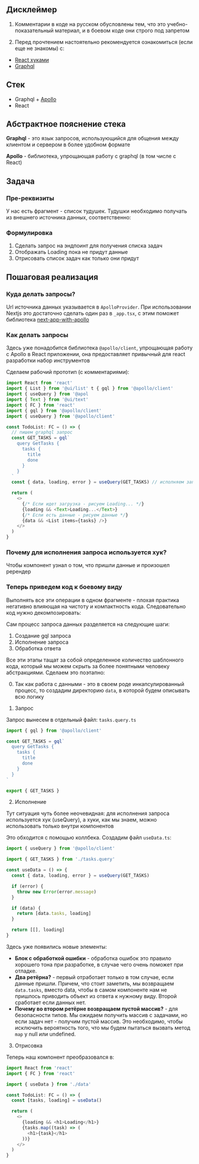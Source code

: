 ## Дисклеймер

1. Комментарии в коде на русском обусловлены тем, что это учебно-показательный материал, и в боевом коде они строго под запретом

2. Перед прочтением настоятельно рекомендуется ознакомиться (если еще не знакомы) с:

- [React хуками](https://ru.reactjs.org/docs/hooks-intro.html)
- [Graphql](https://graphql.org)

## Стек

- Graphql + [Apollo](https://www.apollographql.com)
- React

## Абстрактное пояснение стека

**Graphql** - это язык запросов, использующийся для общения между клиентом и сервером в более удобном формате

**Apollo** - библиотека, упрощающая работу с graphql (в том числе с React)

## Задача

### Пре-реквизиты

У нас есть фрагмент - список тудушек. Тудушки необходимо получать из внешнего источника данных, соответственно:

### Формулировка

1. Сделать запрос на эндпоинт для получения списка задач
2. Отображать Loading пока не придут данные
3. Отрисовать список задач как только они придут

## Пошаговая реализация

### Куда делать запросы?

Url источника данных указывается в `ApolloProvider`. При использовании Nextjs это достаточно сделать один раз в `_app.tsx`, с этим поможет библиотека [next-app-with-apollo](https://github.com/atls/nextjs/tree/master/packages/next-app-with-apollo)

### Как делать запросы

Здесь уже понадобится библиотека `@apollo/client`, упрощающая работу с Apollo в React приложении, она предоставляет привычный для react разработки набор инструментов

Сделаем рабочий прототип (с комментариями):

```javascript
import React from 'react'
import { List } from '@ui/list' t { gql } from '@apollo/client'
import { useQuery } from '@apol
import { Text } from '@ui/text'
import { FC } from 'react'
import { gql } from '@apollo/client'
import { useQuery } from '@apollo/client'

const TodoList: FC = () => {
  // пишем graphql запрос
  const GET_TASKS = gql`
    query GetTasks {
      tasks {
        title
        done
      }
    }
  `
  const { data, loading, error } = useQuery(GET_TASKS) // исполняем запрос

  return (
    <>
      {/* Если идет загрузка - рисуем Loading... */}
      {loading && <Text>Loading...</Text>}
      {/* Если есть данные - рисуем данные */}
      {data && <List items={tasks} />}
    </>
  )
}
```

### Почему для исполнения запроса используется хук?

Чтобы компонент узнал о том, что пришли данные и произошел ререндер

### Теперь приведем код к боевому виду

Выполнять все эти операции в одном фрагменте - плохая практика негативно влияющая на чистоту и компактность кода. Следовательно код нужно декомпозировать:

Сам процесс запроса данных разделяется на следующие шаги:

1. Создание gql запроса
2. Исполнение запроса
3. Обработка ответа

Все эти этапы тащат за собой определенное количество шаблонного кода, который мы можем скрыть за более понятными человеку абстракциями. Сделаем это поэтапно:

0. Так как работа с данными - это в своем роде инкапсулированный процесс, то создадим директорию `data`, в которой будем описывать всю логику

1. Запрос

Запрос вынесем в отдельный файл: `tasks.query.ts`

```javascript
import { gql } from '@apollo/client'

const GET_TASKS = gql`
  query GetTasks {
    tasks {
      title
      done
    }
  }
`

export { GET_TASKS }
```

2. Исполнение

Тут ситуация чуть более неочевидная: для исполнения запроса используется хук (useQuery), а хуки, как мы знаем, можно использовать только внутри компонентов

Это обходится с помощью коллбека. Создадим файл `useData.ts`:

```javascript
import { useQuery } from '@apollo/client'

import { GET_TASKS } from './tasks.query'

const useData = () => {
  const { data, loading, error } = useQuery(GET_TASKS)

  if (error) {
    throw new Error(error.message)
  }

  if (data) {
    return [data.tasks, loading]
  }

  return [[], loading]
}
```

Здесь уже появились новые элементы:

- **Блок с обработкой ошибки** - обработка ошибок это правило хорошего тона при разработке, в случае чего очень поможет при отладке.
- **Два ретёрна?** - первый отработает только в том случае, если данные пришли. Причем, что стоит заметить, мы возвращаем `data.tasks`, вместо data, чтобы в самом компоненте нам не пришлось приводить объект из ответа к нужному виду. Второй сработает если данных нет.
- **Почему во втором ретёрне возвращаем пустой массив?** - для безопасности типов. Мы ожидаем получить массив с задачами, но если задач нет - получим пустой массив. Это необходимо, чтобы исключить вероятность того, что мы будем пытаться вызвать метод `map` у null или undefined.

3. Отрисовка

Теперь наш компонент преобразовался в:

```javascript
import React from 'react'
import { FC } from 'react'

import { useData } from './data'

const TodoList: FC = () => {
  const [tasks, loading] = useData()

  return (
    <>
      {loading && <h1>Loading</h1>}
      {tasks.map((task) => (
        <h1>{task}</h1>
      ))}
    </>
  )
}
```
